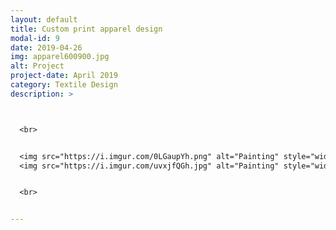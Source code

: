 ```yaml
---
layout: default
title: Custom print apparel design
modal-id: 9
date: 2019-04-26
img: apparel600900.jpg
alt: Project
project-date: April 2019
category: Textile Design
description: >



  <br>


  <img src="https://i.imgur.com/0LGaupYh.png" alt="Painting" style="width: 49%;"/>
  <img src="https://i.imgur.com/uvxjfQGh.jpg" alt="Painting" style="width: 49%;"/>


  <br>


---
```


